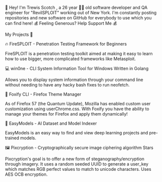 🙌 Hey! I'm Trewis Scotch , a 26 year 👨‍💻 old software developer and QA engineer for "RevilSPLOIT" working out of New York. I'm constantly posting repositories and new software on GitHub for everybody to use which you can find here!
💰 Feeling Generous? Help Support Me 💰

My Projects 📝


🔥 FireSPLOIT - Penetration Testing Framework for Beginners
 

FireSPLOIT is a penetration testing toolkit aimed at making it easy to learn how to use bigger, more complicated frameworks like Metasploit.

💻 win0ne - CLI System Information Tool for Windows Written in Golang



Allows you to display system information through your command line without needing to have any hacky bash fixes to run neofetch.

🦊 Foxify CLI - Firefox Theme Manager
 

As of Firefox 57 (the Quantum Update), Mozilla has enabled custom user customization using userChrome.css. With Foxify you have the ability to manage your themes for Firefox and apply them dynamically!

🧠 EasyModels - AI Dataset and Model Indexer
 

EasyModels is an easy way to find and view deep learning projects and pre-trained models.

🖼️ Pixcryption - Cryptographically secure image ciphering algorithm
Stars

Pixcryption's goal is to offer a new form of steganography/encryption through imagery. It uses a random seeded UUID to generate a user_key which matches RGB perfect values to match to unicode characters. Uses AES OCB encryption.
